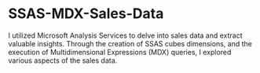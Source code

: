 # SSAS-MDX-Sales-Data
I utilized Microsoft Analysis Services to delve into sales data and extract valuable insights. Through the creation of SSAS cubes dimensions, and the execution of Multidimensional Expressions (MDX) queries, I explored various aspects of the sales data. 
